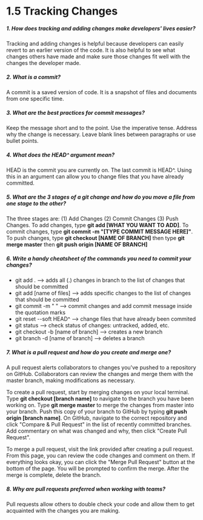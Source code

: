 # 1.5 Tracking Changes

##### 1. How does tracking and adding changes make developers' lives easier?

Tracking and adding changes is helpful because developers can easily revert to an earlier version of the code. It is also helpful to see what changes others have made and make sure those changes fit well with the changes the developer made.

##### 2. What is a commit?

A commit is a saved version of code. It is a snapshot of files and documents from one specific time.

##### 3. What are the best practices for commit messages?

Keep the message short and to the point. Use the imperative tense. Address why the change is necessary. Leave blank lines between paragraphs or use bullet points.

##### 4. What does the HEAD^ argument mean?

HEAD is the commit you are currently on. The last commit is HEAD^. Using this in an argument can allow you to change files that you have already committed.

##### 5. What are the 3 stages of a git change and how do you move a file from one stage to the other?

The three stages are: (1) Add Changes (2) Commit Changes (3) Push Changes. To add changes, type **git add [WHAT YOU WANT TO ADD]**. To commit changes, type **git commit -m "[TYPE COMMIT MESSAGE HERE]"**. To push changes, type **git checkout [NAME OF BRANCH]** then type **git merge master** then **git push origin [NAME OF BRANCH]**

##### 6. Write a handy cheatsheet of the commands you need to commit your changes?

- git add . --> adds all (.) changes in branch to the list of changes that should be committed
- git add [name of files] --> adds specific changes to the list of changes that should be committed
- git commit -m " " --> commit changes and add commit message inside the quotation marks
- git reset --soft HEAD^ --> change files that have already been commited
- git status --> check status of changes: untracked, added, etc.
- git checkout -b [name of branch] --> creates a new branch
- git branch -d [name of branch] --> deletes a branch

##### 7. What is a pull request and how do you create and merge one?

A pull request alerts collaborators to changes you've pushed to a repository on GitHub. Collaborators can review the changes and merge them with the master branch, making modifications as necessary.

To create a pull request, start by merging changes on your local terminal. Type **git checkout [branch name]** to navigate to the branch you have been working on. Type **git merge master** to merge the changes from master into your branch. Push this copy of your branch to GitHub by typing **git push origin [branch name]**. On GitHub, navigate to the correct repository and click "Compare & Pull Request" in the list of recently committed branches. Add commentary on what was changed and why, then click "Create Pull Request".

To merge a pull request, visit the link provided after creating a pull request. From this page, you can review the code changes and comment on them. If everything looks okay, you can click the "Merge Pull Request" button at the bottom of the page. You will be prompted to confirm the merge. After the merge is complete, delete the branch.

##### 8. Why are pull requests preferred when working with teams?

Pull requests allow others to double check your code and allow them to get acquainted with the changes you are making.